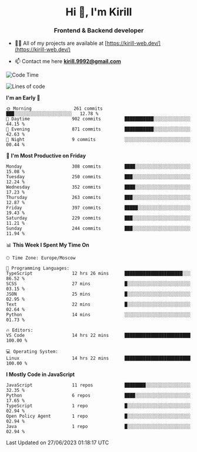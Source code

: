 <h1 align="center">Hi 👋, I'm Kirill</h1>
<h3 align="center">Frontend & Backend developer</h3>

- 👨‍💻 All of my projects are available at [https://kirill-web.dev/](https://kirill-web.dev/)

- 📫 Contact me here **kirill.9992@gmail.com**











<!--START_SECTION:waka-->
![Code Time](http://img.shields.io/badge/Code%20Time-1%2C375%20hrs%206%20mins-blue)

![Lines of code](https://img.shields.io/badge/From%20Hello%20World%20I%27ve%20Written-3.0%20million%20lines%20of%20code-blue)

**I'm an Early 🐤** 

```text
🌞 Morning                261 commits         ███░░░░░░░░░░░░░░░░░░░░░░   12.78 % 
🌆 Daytime                902 commits         ███████████░░░░░░░░░░░░░░   44.15 % 
🌃 Evening                871 commits         ███████████░░░░░░░░░░░░░░   42.63 % 
🌙 Night                  9 commits           ░░░░░░░░░░░░░░░░░░░░░░░░░   00.44 % 
```
📅 **I'm Most Productive on Friday** 

```text
Monday                   308 commits         ████░░░░░░░░░░░░░░░░░░░░░   15.08 % 
Tuesday                  250 commits         ███░░░░░░░░░░░░░░░░░░░░░░   12.24 % 
Wednesday                352 commits         ████░░░░░░░░░░░░░░░░░░░░░   17.23 % 
Thursday                 263 commits         ███░░░░░░░░░░░░░░░░░░░░░░   12.87 % 
Friday                   397 commits         █████░░░░░░░░░░░░░░░░░░░░   19.43 % 
Saturday                 229 commits         ███░░░░░░░░░░░░░░░░░░░░░░   11.21 % 
Sunday                   244 commits         ███░░░░░░░░░░░░░░░░░░░░░░   11.94 % 
```


📊 **This Week I Spent My Time On** 

```text
🕑︎ Time Zone: Europe/Moscow

💬 Programming Languages: 
TypeScript               12 hrs 26 mins      ██████████████████████░░░   86.52 % 
SCSS                     27 mins             █░░░░░░░░░░░░░░░░░░░░░░░░   03.15 % 
JSON                     25 mins             █░░░░░░░░░░░░░░░░░░░░░░░░   02.95 % 
Text                     22 mins             █░░░░░░░░░░░░░░░░░░░░░░░░   02.64 % 
Python                   14 mins             ░░░░░░░░░░░░░░░░░░░░░░░░░   01.73 % 

🔥 Editors: 
VS Code                  14 hrs 22 mins      █████████████████████████   100.00 % 

💻 Operating System: 
Linux                    14 hrs 22 mins      █████████████████████████   100.00 % 
```

**I Mostly Code in JavaScript** 

```text
JavaScript               11 repos            ████████░░░░░░░░░░░░░░░░░   32.35 % 
Python                   6 repos             ████░░░░░░░░░░░░░░░░░░░░░   17.65 % 
TypeScript               1 repo              █░░░░░░░░░░░░░░░░░░░░░░░░   02.94 % 
Open Policy Agent        1 repo              █░░░░░░░░░░░░░░░░░░░░░░░░   02.94 % 
Java                     1 repo              █░░░░░░░░░░░░░░░░░░░░░░░░   02.94 % 
```




 Last Updated on 27/06/2023 01:18:17 UTC
<!--END_SECTION:waka-->
